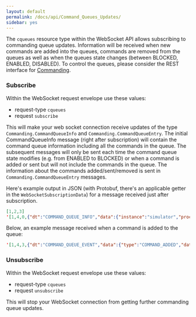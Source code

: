 ```yaml
---
layout: default
permalink: /docs/api/Command_Queues_Updates/
sidebar: yes
---
```

The `cqueues` resource type within the WebSocket API allows subscribing to commanding queue updates. Information will be received when new commands are added into the queues, commands are removed from the queues as well as when the queues state changes (between BLOCKED, ENABLED, DISABLED).
To control the queues, please consider the REST interface for [Commanding](/docs/api/Commanding/).

### Subscribe
Within the WebSocket request envelope use these values:

* request-type `cqueues`
* request `subscribe`

This will make your web socket connection receive updates of the type `Commanding.CommandQueueInfo` and `Commanding.CommandQueueEntry`. The initial CommandQueueInfo message (right after subscription) will contain the command queue information including all the commands in the queue. The subsequent messages will only be sent each time the command queue state modifies (e.g. from ENABLED to BLOCKED) or when a command is added or sent but will not include the commands in the queue. The information about the commands added/sent/removed is sent in `Commanding.CommandQueueEntry` messages.


Here's example output in JSON (with Protobuf, there's an applicable getter in the `WebSocketSubscriptionData`) for a message received just after subscription.

```json
[1,2,3]
'[1,4,0,{"dt":"COMMAND_QUEUE_INFO","data":{"instance":"simulator","processorName":"realtime","name":"default","state":"BLOCKED","nbSentCommands":5,"nbRejectedCommands":1,"entry":[{"instance":"simulator","processorName":"realtime","queueName":"default","cmdId":{"generationTime":1470381583809,"origin":"127.0.0.1","sequenceNumber":14,"commandName":"/test123/"},"source":"test123()","binary":"GMnAAAA5ABBDDEBqEwCwRsiBwEcAAABpAAAAAAAPc3ZfaXNDcmlzc0Nyb3NzAAAAAAAAAAAAAAAAAAAAAAAAAA==","username":"nm","generationTime":1470381583809,"uuid":"2459b774-52e2-4011-b753-31151e689821"}]}}]'
```

Below, an example message received when a command is added to the queue:

```json
'[1,4,3,{"dt":"COMMAND_QUEUE_EVENT","data":{"type":"COMMAND_ADDED","data":{"instance":"simulator","processorName":"realtime","queueName":"default","cmdId":{"generationTime":1470381585809,"origin":"127.0.0.1","sequenceNumber":14,"commandName":"test124"},"source":"test124()","binary":"GMnAAAA5AAAAAABqewCwRsiBwEcAAABpAAAAAAAPc3ZfaXNDcmlzc0Nyb3NzAAAAAAAAAAAAAAAAAAAAAAAAAA==","username":"nm","generationTime":1470381583809,"uuid":"2459b774-89e2-4011-b753-31151e689821"}}}]'
```

### Unsubscribe
Within the WebSocket request envelope use these values:

* request-type `cqueues`
* request `unsubscribe`

This will stop your WebSocket connection from getting further commanding queue updates.
